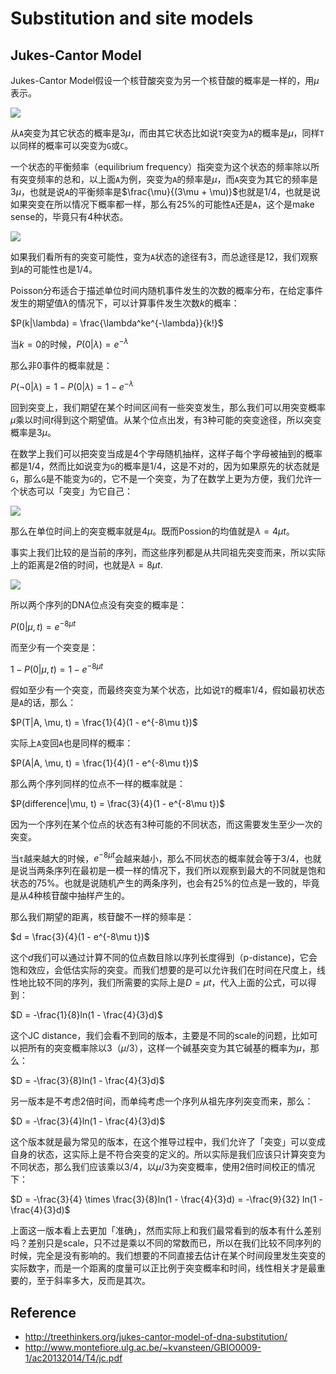 # Substitution and site models

## Jukes-Cantor Model

Jukes-Cantor Model假设一个核苷酸突变为另一个核苷酸的概率是一样的，用$\mu$表示。

![](http://hawaiireedlab.com/wpress/wp-content/uploads/2013/05/jukes-cantor.png)

从`A`突变为其它状态的概率是$3\mu$，而由其它状态比如说`T`突变为`A`的概率是$\mu$，同样`T`以同样的概率可以突变为`G`或`C`。

一个状态的平衡频率（equilibrium frequency）指突变为这个状态的频率除以所有突变频率的总和，以上面`A`为例，突变为`A`的频率是$\mu$，而`A`突变为其它的频率是$3\mu$，也就是说`A`的平衡频率是$\frac{\mu}{(3\mu + \mu)}$也就是1/4，也就是说如果突变在所以情况下概率都一样，那么有25%的可能性`A`还是`A`，这个是make sense的，毕竟只有4种状态。

![](http://hawaiireedlab.com/wpress/wp-content/uploads/2013/05/jc-equilibrium.png)

如果我们看所有的突变可能性，变为`A`状态的途径有3，而总途径是12，我们观察到`A`的可能性也是1/4。

Poisson分布适合于描述单位时间内随机事件发生的次数的概率分布，在给定事件发生的期望值$\lambda$的情况下，可以计算事件发生次数$k$的概率：

$P(k|\lambda) = \frac{\lambda^ke^{-\lambda}}{k!}$

当$k=0$的时候，$P(0|\lambda) = e^{-\lambda}$

那么非0事件的概率就是：

$P(\neg 0|\lambda) = 1 - P(0|\lambda) = 1- e^{-\lambda}$

回到突变上，我们期望在某个时间区间有一些突变发生，那么我们可以用突变概率$\mu$乘以时间$t$得到这个期望值。从某个位点出发，有3种可能的突变途径，所以突变概率是$3\mu$。

在数学上我们可以把突变当成是4个字母随机抽样，这样子每个字母被抽到的概率都是1/4，然而比如说变为`G`的概率是1/4，这是不对的，因为如果原先的状态就是`G`，那么`G`是不能变为`G`的，它不是一个突变，为了在数学上更为方便，我们允许一个状态可以「突变」为它自己：

![](http://hawaiireedlab.com/wpress/wp-content/uploads/2013/05/jc-revised.png)

那么在单位时间上的突变概率就是$4\mu$。既而Possion的均值就是$\lambda = 4\mu t$。

事实上我们比较的是当前的序列，而这些序列都是从共同祖先突变而来，所以实际上的距离是2倍的时间，也就是$\lambda = 8\mu t$.

![](http://hawaiireedlab.com/wpress/wp-content/uploads/2013/05/inheritance-lineage-2t.png)


所以两个序列的DNA位点没有突变的概率是：

$P(0|\mu, t) = e^{-8\mu t}$

而至少有一个突变是：

$1 - P(0|\mu, t) = 1 - e^{-8\mu t}$

假如至少有一个突变，而最终突变为某个状态，比如说`T`的概率1/4，假如最初状态是`A`的话，那么：

$P(T|A, \mu, t) = \frac{1}{4}(1 - e^{-8\mu t})$

实际上`A`变回`A`也是同样的概率：

$P(A|A, \mu, t) = \frac{1}{4}(1 - e^{-8\mu t})$

那么两个序列同样的位点不一样的概率就是：

$P(difference|\mu, t) = \frac{3}{4}(1 - e^{-8\mu t})$

因为一个序列在某个位点的状态有3种可能的不同状态，而这需要发生至少一次的突变。

当`t`越来越大的时候，$e^{-8\mu t}$会越来越小，那么不同状态的概率就会等于3/4，也就是说当两条序列在最初是一模一样的情况下，我们所以观察到最大的不同就是饱和状态的75%。也就是说随机产生的两条序列，也会有25%的位点是一致的，毕竟是从4种核苷酸中抽样产生的。

那么我们期望的距离，核苷酸不一样的频率是：

$d = \frac{3}{4}(1 - e^{-8\mu t})$

这个$d$我们可以通过计算不同的位点数目除以序列长度得到（p-distance)，它会饱和效应，会低估实际的突变。而我们想要的是可以允许我们在时间在尺度上，线性地比较不同的序列，我们所需要的实际上是$D = \mu t$，代入上面的公式，可以得到：

$D = -\frac{1}{8}ln(1 - \frac{4}{3}d)$

这个JC distance，我们会看不到同的版本，主要是不同的scale的问题，比如可以把所有的突变概率除以3（$\mu/3$），这样一个碱基突变为其它碱基的概率为$\mu$，那么：

$D = -\frac{3}{8}ln(1 - \frac{4}{3}d)$

另一版本是不考虑2倍时间，而单纯考虑一个序列从祖先序列突变而来，那么：

$D = -\frac{3}{4}ln(1 - \frac{4}{3}d)$

这个版本就是最为常见的版本，在这个推导过程中，我们允许了「突变」可以变成自身的状态，这实际上是不符合突变的定义的。所以实际是我们应该只计算突变为不同状态，那么我们应该乘以3/4，以$\mu/3$为突变概率，使用2倍时间校正的情况下：

$D = -\frac{3}{4} \times \frac{3}{8}ln(1 - \frac{4}{3}d) = -\frac{9}{32} ln(1 - \frac{4}{3}d)$

上面这一版本看上去更加「准确」，然而实际上和我们最常看到的版本有什么差别吗？差别只是scale，只不过是乘以不同的常数而已，所以在我们比较不同序列的时候，完全是没有影响的。我们想要的不同直接去估计在某个时间段里发生突变的实际数字，而是一个距离的度量可以正比例于突变概率和时间，线性相关才是最重要的，至于斜率多大，反而是其次。


## Reference

+ <http://treethinkers.org/jukes-cantor-model-of-dna-substitution/>
+ <http://www.montefiore.ulg.ac.be/~kvansteen/GBIO0009-1/ac20132014/T4/jc.pdf>






